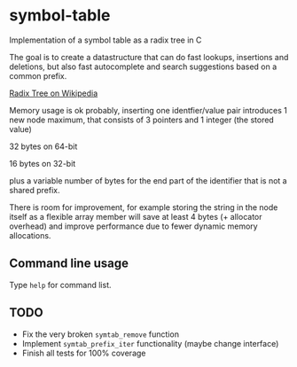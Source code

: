 # symbol-table

Implementation of a symbol table as a radix tree in C

The goal is to create a datastructure that can do fast lookups, insertions and deletions,
but also fast autocomplete and search suggestions based on a common prefix.

[Radix Tree on Wikipedia](https://en.wikipedia.org/wiki/Radix_tree)

Memory usage is ok probably, inserting one identfier/value pair introduces 1 new node
maximum, that consists of 3 pointers and 1 integer (the stored value)

32 bytes on 64-bit

16 bytes on 32-bit

plus a variable number of bytes for the end part of the identifier that is not
a shared prefix.

There is room for improvement, for example storing the string in the node itself
as a flexible array member will save at least 4 bytes (+ allocator overhead) and
improve performance due to fewer dynamic memory allocations.

## Command line usage

Type `help` for command list.

## TODO
- Fix the very broken `symtab_remove` function
- Implement `symtab_prefix_iter` functionality (maybe change interface)
- Finish all tests for 100% coverage
